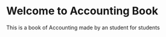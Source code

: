 # Welcome to Accounting Book

This is a book of Accounting made by an student for students

```{contents}
```
